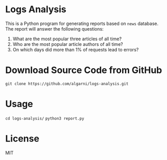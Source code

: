 # Logs Analysis
This is a Python program for generating reports based on `news` database. The report will answer the following questions:
1. What are the most popular three articles of all time?
2. Who are the most popular article authors of all time?
3. On which days did more than 1% of requests lead to errors? 

# Download Source Code from GitHub
`git clone https://github.com/algarni/logs-analysis.git`

# Usage
`cd logs-analysis/`
`python3 report.py`

# License
MIT
